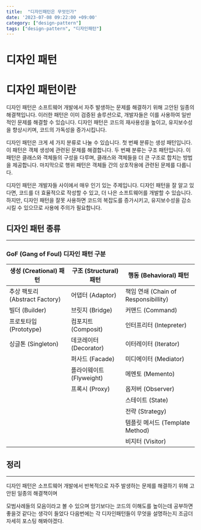 ```yaml
---
title:  "디자인패턴은 무엇인가"
date: '2023-07-08 09:22:00 +09:00'
category: ["design-pattern"]
tags: ["design-pattern", "디자인패턴"]
---
```


# 디자인 패턴

# 디자인 패턴이란

디자인 패턴은 소프트웨어 개발에서 자주 발생하는 문제를 해결하기 위해 고안된 일종의 해결책입니다. 이러한 패턴은 이미 검증된 솔루션으로, 개발자들은 이를 사용하여 일반적인 문제를 해결할 수 있습니다. 디자인 패턴은 코드의 재사용성을 높이고, 유지보수성을 향상시키며, 코드의 가독성을 증가시킵니다.

디자인 패턴은 크게 세 가지 분류로 나눌 수 있습니다. 첫 번째 분류는 생성 패턴입니다. 이 패턴은 객체 생성에 관련된 문제를 해결합니다. 두 번째 분류는 구조 패턴입니다. 이 패턴은 클래스와 객체들의 구성을 다루며, 클래스와 객체들을 더 큰 구조로 합치는 방법을 제공합니다. 마지막으로 행위 패턴은 객체들 간의 상호작용에 관련된 문제를 다룹니다.

디자인 패턴은 개발자들 사이에서 매우 인기 있는 주제입니다. 디자인 패턴을 잘 알고 있다면, 코드를 더 효율적으로 작성할 수 있고, 더 나은 소프트웨어를 개발할 수 있습니다. 하지만, 디자인 패턴을 잘못 사용하면 코드의 복잡도를 증가시키고, 유지보수성을 감소시킬 수 있으므로 사용에 주의가 필요합니다.

## 디자인 패턴 종류

---

### GoF (Gang of Foul) 디자인 패턴 구분

| 생성 (Creational) 패턴 | 구조 (Structural) 패턴 | 행동 (Behavioral) 패턴 |
| --- | --- | --- |
| 추상 팩토리 (Abstract Factory) | 어댑터 (Adaptor) | 책임 연쇄 (Chain of Responsibillity) |
| 빌더 (Builder) | 브릿지 (Bridge) | 커맨드 (Command) |
| 프로토타입 (Prototype) | 컴포지트 (Composit) | 인터프리터 (Intepreter) |
| 싱글톤 (Singleton) | 데코레이터 (Decorator) | 이터레이터 (Iterator) |
|  | 퍼사드 (Facade) | 미디에이터 (Mediator) |
|  | 플라이웨이트 (Flyweight) | 메멘토 (Memento) |
|  | 프록시 (Proxy) | 옵저버 (Observer) |
|  |  | 스테이트 (State) |
|  |  | 전략 (Strategy) |
|  |  | 템플릿 메서드 (Template Method) |
|  |  | 비지터 (Visitor) |

## 정리

---

디자인 패턴은 소프트웨어 개발에서 반복적으로 자주 발생하는 문제를 해결하기 위해 고안된 일종의 해결책이며

모범사례들의 모음이라고 볼 수 있으며 암기보다는 코드의 이해도를 높이는데 공부하면 좋을것 같다는 생각이 들었다 다음번에는 각 디자인패턴들이 무엇을 설명하는지 조금더 자세히 포스팅 해봐야겠다.

